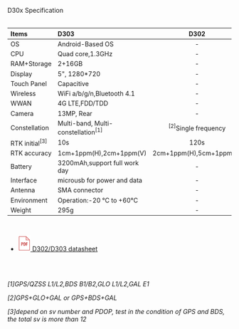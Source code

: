 <span id="dev_docs" class="markdown-body-normal-header">D30x Specification
</span>
<br>
<br>


  | Items | D303 | D302 |
  | :----- | :----- | :----: |
  | OS | Android-Based OS | - |
  | CPU | Quad core,1.3GHz | - |
  | RAM+Storage | 2+16GB | - |
  | Display | 5", 1280*720 | - |
  | Touch Panel | Capacitive | - |
  | Wireless | WiFi a/b/g/n,Bluetooth 4.1 | - |
  | WWAN | 4G LTE,FDD/TDD | - |
  | Camera | 13MP, Rear | - |
  | Constellation | Multi-band, Multi-constellation<sup>[1]</sup> | <sup>[2]</sup>Single frequency |
  | RTK initial<sup>[3]</sup> | 10s | 120s |
  | RTK accuracy | 1cm+1ppm(H),2cm+1ppm(V) | 2cm+1ppm(H),5cm+1ppm(V) |
  | Battery | 3200mAh,support full work day | - |
  | Interface | microusb for power and data | - |
  | Antenna | SMA connector | - |
  | Environment | Operation:-20 &deg;C to +60&deg;C | - |
  | Weight | 295g | - |

<br>
  
  - [![](images/pdf.png)&nbsp;D302/D303 datasheet](download/D30X_DS_EN.pdf)

<br>
<br>

*[1]GPS/QZSS L1/L2,BDS B1/B2,GLO L1/L2,GAL E1*

*[2]GPS+GLO+GAL or GPS+BDS+GAL*

*[3]depend on sv number and PDOP, test in the condition of GPS and BDS, the total sv is more than 12*